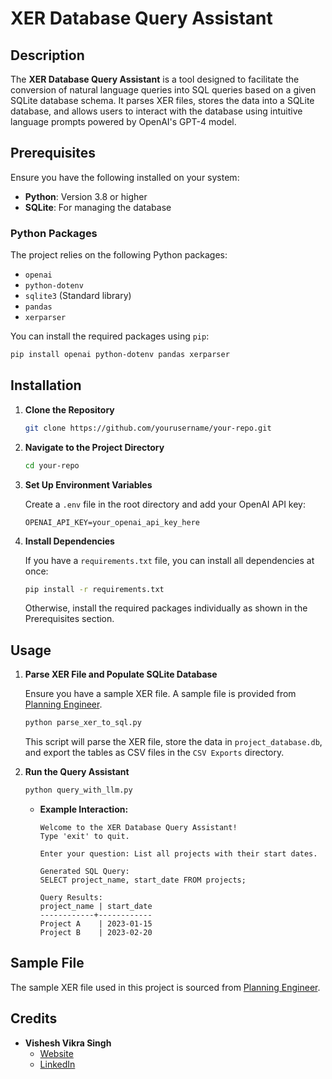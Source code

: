 # XER Database Query Assistant

## Description

The **XER Database Query Assistant** is a tool designed to facilitate the conversion of natural language queries into SQL queries based on a given SQLite database schema. It parses XER files, stores the data into a SQLite database, and allows users to interact with the database using intuitive language prompts powered by OpenAI's GPT-4 model.

## Prerequisites

Ensure you have the following installed on your system:

- **Python**: Version 3.8 or higher
- **SQLite**: For managing the database

### Python Packages

The project relies on the following Python packages:

- `openai`
- `python-dotenv`
- `sqlite3` (Standard library)
- `pandas`
- `xerparser`

You can install the required packages using `pip`:

```bash
pip install openai python-dotenv pandas xerparser
```

## Installation

1. **Clone the Repository**

   ```bash
   git clone https://github.com/yourusername/your-repo.git
   ```

2. **Navigate to the Project Directory**

   ```bash
   cd your-repo
   ```

3. **Set Up Environment Variables**

   Create a `.env` file in the root directory and add your OpenAI API key:

   ```env
   OPENAI_API_KEY=your_openai_api_key_here
   ```

4. **Install Dependencies**

   If you have a `requirements.txt` file, you can install all dependencies at once:

   ```bash
   pip install -r requirements.txt
   ```

   Otherwise, install the required packages individually as shown in the Prerequisites section.

## Usage

1. **Parse XER File and Populate SQLite Database**

   Ensure you have a sample XER file. A sample file is provided from [Planning Engineer](https://planningengineer.net/tag/xer-file/).

   ```bash
   python parse_xer_to_sql.py
   ```

   This script will parse the XER file, store the data in `project_database.db`, and export the tables as CSV files in the `CSV Exports` directory.

2. **Run the Query Assistant**

   ```bash
   python query_with_llm.py
   ```

   - **Example Interaction:**

     ```
     Welcome to the XER Database Query Assistant!
     Type 'exit' to quit.

     Enter your question: List all projects with their start dates.
     
     Generated SQL Query:
     SELECT project_name, start_date FROM projects;

     Query Results:
     project_name | start_date
     ------------+------------
     Project A    | 2023-01-15
     Project B    | 2023-02-20
     ```

## Sample File

The sample XER file used in this project is sourced from [Planning Engineer](https://planningengineer.net/tag/xer-file/).

## Credits

- **Vishesh Vikra Singh**
  - [Website](https://visheshvsingh.notion.site/)
  - [LinkedIn](https://www.linkedin.com/in/visheshvikram/)


